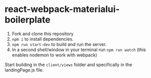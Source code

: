 # react-webpack-materialui-boilerplate
1. Fork and clone this repository
2. `npm i` to install dependencies.
3. `npm run start:dev` to build and run the server.
4. In a second shell/window in your terminal run `npm run watch` (this
  enables nodemon to work with webpack)

Start building in the `client/views` folder and specifically in the landingPage.js file.
